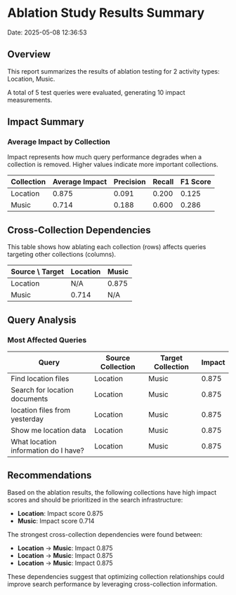# Ablation Study Results Summary
Date: 2025-05-08 12:36:53
## Overview
This report summarizes the results of ablation testing for 2 activity types: Location, Music.

A total of 5 test queries were evaluated, generating 10 impact measurements.
## Impact Summary
### Average Impact by Collection
Impact represents how much query performance degrades when a collection is removed.
Higher values indicate more important collections.

| Collection | Average Impact | Precision | Recall | F1 Score |
|------------|---------------|-----------|--------|----------|
| Location | 0.875 | 0.091 | 0.200 | 0.125 |
| Music | 0.714 | 0.188 | 0.600 | 0.286 |

## Cross-Collection Dependencies
This table shows how ablating each collection (rows) affects queries targeting other collections (columns).

| Source \ Target | Location | Music |
|---------------|---------------|---------------|
| Location | N/A | 0.875 |
| Music | 0.714 | N/A |

## Query Analysis
### Most Affected Queries
| Query | Source Collection | Target Collection | Impact |
|-------|-------------------|-------------------|--------|
| Find location files | Location | Music | 0.875 |
| Search for location documents | Location | Music | 0.875 |
| location files from yesterday | Location | Music | 0.875 |
| Show me location data | Location | Music | 0.875 |
| What location information do I have? | Location | Music | 0.875 |

## Recommendations
Based on the ablation results, the following collections have high impact scores and should be prioritized in the search infrastructure:

- **Location**: Impact score 0.875
- **Music**: Impact score 0.714

The strongest cross-collection dependencies were found between:

- **Location** → **Music**: Impact 0.875
- **Location** → **Music**: Impact 0.875
- **Location** → **Music**: Impact 0.875

These dependencies suggest that optimizing collection relationships could improve search performance by leveraging cross-collection information.
